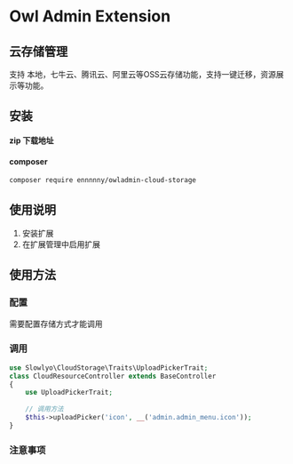 # Owl Admin Extension

## 云存储管理
支持 本地，七牛云、腾讯云、阿里云等OSS云存储功能，支持一键迁移，资源展示等功能。

## 安装

#### zip 下载地址


#### composer

```bash
composer require ennnnny/owladmin-cloud-storage
```

## 使用说明

1. 安装扩展
2. 在扩展管理中启用扩展

## 使用方法

### 配置

需要配置存储方式才能调用

### 调用

```php
use Slowlyo\CloudStorage\Traits\UploadPickerTrait;
class CloudResourceController extends BaseController
{
    use UploadPickerTrait;
    
    // 调用方法
    $this->uploadPicker('icon', __('admin.admin_menu.icon'));
}
```
### 注意事项


